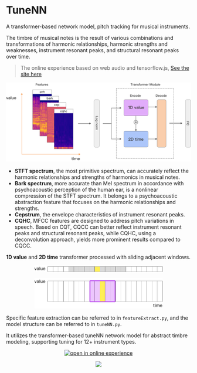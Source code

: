 # TuneNN
A transformer-based network model, pitch tracking for musical instruments. 

The timbre of musical notes is the result of various combinations and transformations of harmonic relationships, harmonic strengths and weaknesses, instrument resonant peaks, and structural resonant peaks over time.   

> The online experience based on web audio and tensorflow.js, [See the site here](https://aifasttune.com)  

<img src='./image/tnn.png'   style="width: 800px" > 


- **STFT spectrum**,  the most primitive spectrum, can accurately reflect the harmonic relationships and strengths of harmonics in musical notes. 
- **Bark spectrum**, more accurate than Mel spectrum in accordance with psychoacoustic perception of the human ear, is a nonlinear compression of the STFT spectrum. It belongs to a psychoacoustic abstraction feature that focuses on the harmonic relationships and strengths.   
- **Cepstrum**,  the envelope characteristics of instrument resonant peaks.
- **CQHC**,  MFCC features are designed to address pitch variations in speech. Based on CQT, CQCC can better reflect instrument resonant peaks and structural resonant peaks, while CQHC, using a deconvolution approach, yields more prominent results compared to CQCC. 

**1D value** and **2D time** transformer processed with sliding adjacent windows.  
<p align="center">
	<img src='./image/value.png'   style="width: 350px" > 
</p>
<p align="center">
<img src='./image/time.png'   style="width: 350px" > 
</p>

Specific feature extraction can be referred to in `featureExtract.py`, and the model structure can be referred to in `tuneNN.py`.       

It utilizes the transformer-based tuneNN network model for abstract timbre modeling, supporting tuning for 12+ instrument types.

<p align="center">
  <a target="_blank" href="https://aifasttune.com"><img alt="open in online experience" src="https://img.shields.io/badge/Open%20In%20Online%20Tuner-blue?logo=js&style=for-the-badge&logoColor=green"></a>
</p>

<p align="center">
  	 <img src='./image/fasttune.gif'  style="width: 600px;" >
</p>
